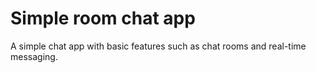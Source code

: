 # Simple room chat app

A simple chat app with basic features such as chat rooms and real-time messaging.
